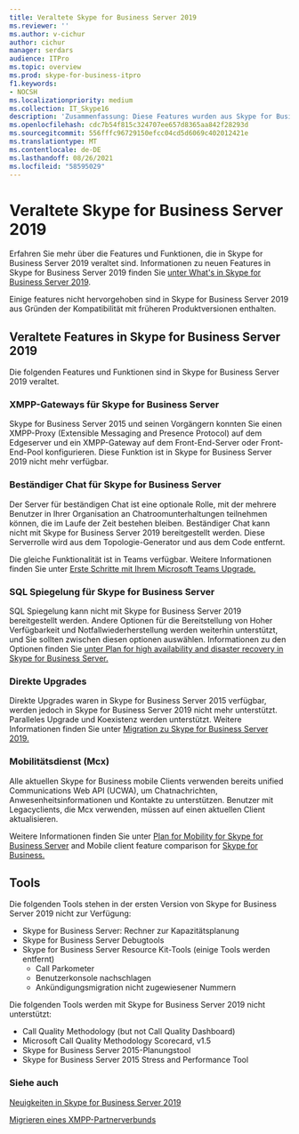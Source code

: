 ```yaml
---
title: Veraltete Skype for Business Server 2019
ms.reviewer: ''
ms.author: v-cichur
author: cichur
manager: serdars
audience: ITPro
ms.topic: overview
ms.prod: skype-for-business-itpro
f1.keywords:
- NOCSH
ms.localizationpriority: medium
ms.collection: IT_Skype16
description: 'Zusammenfassung: Diese Features wurden aus Skype for Business Server 2019 entfernt.'
ms.openlocfilehash: cdc7b54f815c324707ee657d8365aa842f28293d
ms.sourcegitcommit: 556fffc96729150efcc04cd5d6069c402012421e
ms.translationtype: MT
ms.contentlocale: de-DE
ms.lasthandoff: 08/26/2021
ms.locfileid: "58595029"
---
```

# <a name="whats-deprecated-from-skype-for-business-server-2019"></a>Veraltete Skype for Business Server 2019

Erfahren Sie mehr über die Features und Funktionen, die in Skype for Business Server 2019 veraltet sind. Informationen zu neuen Features in Skype for Business Server 2019 finden Sie [unter What's in Skype for Business Server 2019](whats-new.md).

Einige features nicht hervorgehoben sind in Skype for Business Server 2019 aus Gründen der Kompatibilität mit früheren Produktversionen enthalten.

## <a name="features-deprecated-in-skype-for-business-server-2019"></a>Veraltete Features in Skype for Business Server 2019 

Die folgenden Features und Funktionen sind in Skype for Business Server 2019 veraltet.

### <a name="xmpp-gateways-for-skype-for-business-server"></a>XMPP-Gateways für Skype for Business Server

Skype for Business Server 2015 und seinen Vorgängern konnten Sie einen XMPP-Proxy (Extensible Messaging and Presence Protocol) auf dem Edgeserver und ein XMPP-Gateway auf dem Front-End-Server oder Front-End-Pool konfigurieren. Diese Funktion ist in Skype for Business Server 2019 nicht mehr verfügbar.

### <a name="persistent-chat-for-skype-for-business-server"></a>Beständiger Chat für Skype for Business Server

Der Server für beständigen Chat ist eine optionale Rolle, mit der mehrere Benutzer in Ihrer Organisation an Chatroomunterhaltungen teilnehmen können, die im Laufe der Zeit bestehen bleiben. Beständiger Chat kann nicht mit Skype for Business Server 2019 bereitgestellt werden. Diese Serverrolle wird aus dem Topologie-Generator und aus dem Code entfernt. 

Die gleiche Funktionalität ist in Teams verfügbar. Weitere Informationen finden Sie unter [Erste Schritte mit Ihrem Microsoft Teams Upgrade.](/microsoftteams/upgrade-start-here)

### <a name="sql-mirroring-for-skype-for-business-server"></a>SQL Spiegelung für Skype for Business Server

SQL Spiegelung kann nicht mit Skype for Business Server 2019 bereitgestellt werden. Andere Optionen für die Bereitstellung von Hoher Verfügbarkeit und Notfallwiederherstellung werden weiterhin unterstützt, und Sie sollten zwischen diesen optionen auswählen. Informationen zu den Optionen finden Sie [unter Plan for high availability and disaster recovery in Skype for Business Server.](../SfbServer/plan-your-deployment/high-availability-and-disaster-recovery/high-availability-and-disaster-recovery.md)

### <a name="in-place-upgrades"></a>Direkte Upgrades 

Direkte Upgrades waren in Skype for Business Server 2015 verfügbar, werden jedoch in Skype for Business Server 2019 nicht mehr unterstützt. Paralleles Upgrade und Koexistenz werden unterstützt. Weitere Informationen finden Sie unter [Migration zu Skype for Business Server 2019.](migration/migration-to-skype-for-business-server-2019.md)

### <a name="mobility-service-mcx"></a>Mobilitätsdienst (Mcx)

Alle aktuellen Skype for Business mobile Clients verwenden bereits unified Communications Web API (UCWA), um Chatnachrichten, Anwesenheitsinformationen und Kontakte zu unterstützen. Benutzer mit Legacyclients, die Mcx verwenden, müssen auf einen aktuellen Client aktualisieren.

Weitere Informationen finden Sie unter [Plan for Mobility for Skype for Business Server](../SfbServer/plan-your-deployment/mobility.md) and Mobile client feature comparison for [Skype for Business.](../SfbServer/plan-your-deployment/clients-and-devices/mobile-feature-comparison.md)

## <a name="tools"></a>Tools

Die folgenden Tools stehen in der ersten Version von Skype for Business Server 2019 nicht zur Verfügung:

- Skype for Business Server: Rechner zur Kapazitätsplanung
- Skype for Business Server Debugtools
- Skype for Business Server Resource Kit-Tools (einige Tools werden entfernt)
    - Call Parkometer
    - Benutzerkonsole nachschlagen
    - Ankündigungsmigration nicht zugewiesener Nummern

Die folgenden Tools werden mit Skype for Business Server 2019 nicht unterstützt:

- Call Quality Methodology (but not Call Quality Dashboard)
- Microsoft Call Quality Methodology Scorecard, v1.5
- Skype for Business Server 2015-Planungstool
- Skype for Business Server 2015 Stress and Performance Tool

### <a name="see-also"></a>Siehe auch

[Neuigkeiten in Skype for Business Server 2019](whats-new.md)

[Migrieren eines XMPP-Partnerverbunds](migration/migrating-xmpp-federation.md)
